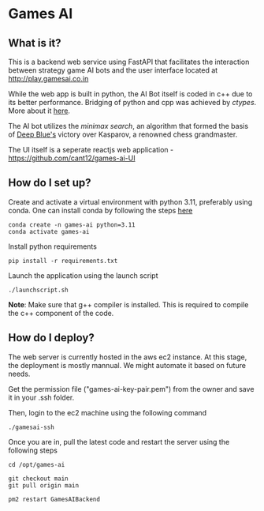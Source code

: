 # Games AI

## What is it?
This is a backend web service using FastAPI that facilitates the interaction between strategy game AI bots and the user interface located at http://play.gamesai.co.in

While the web app is built in python, the AI Bot itself is coded in c++ due to its better performance. Bridging of python and cpp was achieved by *ctypes*. More about it [here](https://docs.python.org/3/library/ctypes.html).

The AI bot utilizes the *minimax search*, an algorithm that formed the basis of [Deep Blue's](https://www.ibm.com/ibm/history/ibm100/us/en/icons/deepblue) victory over Kasparov, a renowned chess grandmaster.

The UI itself is a seperate reactjs web application - https://github.com/cant12/games-ai-UI

## How do I set up?
Create and activate a virtual environment with python 3.11, preferably using conda. One can install conda by following the steps [here](https://developers.google.com/earth-engine/guides/python_install-conda)
```
conda create -n games-ai python=3.11
conda activate games-ai
```

Install python requirements
```
pip install -r requirements.txt
```

Launch the application using the launch script
```
./launchscript.sh
```

**Note**: Make sure that g++ compiler is installed. This is required to compile the c++ component of the code.

## How do I deploy?
The web server is currently hosted in the aws ec2 instance. At this stage, the deployment is mostly mannual. We might automate it based on future needs.

Get the permission file ("games-ai-key-pair.pem") from the owner and save it in your .ssh folder. 

Then, login to the ec2 machine using the following command
```
./gamesai-ssh
```

Once you are in, pull the latest code and restart the server using the following steps

```
cd /opt/games-ai

git checkout main
git pull origin main

pm2 restart GamesAIBackend
```